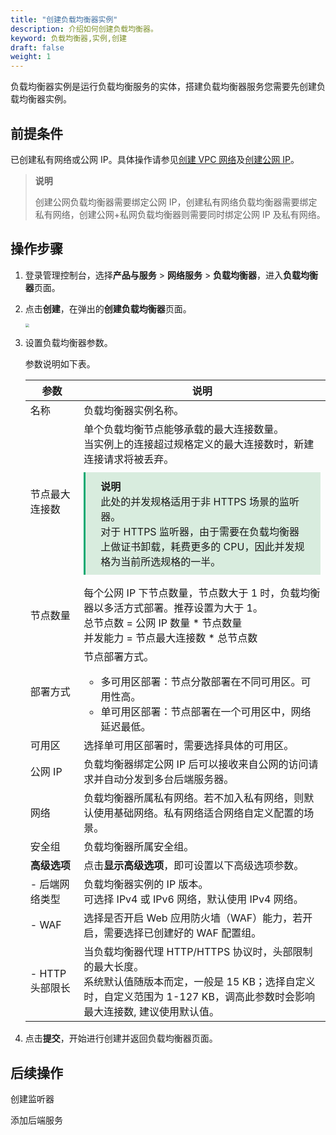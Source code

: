 ```yaml
---
title: "创建负载均衡器实例"
description: 介绍如何创建负载均衡器。
keyword: 负载均衡器,实例,创建
draft: false
weight: 1
---
```


负载均衡器实例是运行负载均衡服务的实体，搭建负载均衡器服务您需要先创建负载均衡器实例。

## 前提条件

已创建私有网络或公网 IP。具体操作请参见[创建 VPC 网络](/network/vpc/manual/vpcnet/10_create_vpc/)及[创建公网 IP](/network/eip/manual/ipv4/outband_ipv4/#申请外部绑定的-ipv4-公网-ip)。

> **说明**
>
> 创建公网负载均衡器需要绑定公网 IP，创建私有网络负载均衡器需要绑定私有网络，创建公网+私网负载均衡器则需要同时绑定公网 IP 及私有网络。

## 操作步骤

1. 登录管理控制台，选择**产品与服务** > **网络服务** > **负载均衡器**，进入**负载均衡器**页面。

2. 点击**创建**，在弹出的**创建负载均衡器**页面。

   <img src="../../../_images/create_lb.png" style="zoom:40%;" />

3. 设置负载均衡器参数。

   参数说明如下表。

   | 参数            | 说明                                                         |
   | --------------- | ------------------------------------------------------------ |
   | 名称            | 负载均衡器实例名称。                                         |
   | 节点最大连接数  | 单个负载均衡节点能够承载的最大连接数量。<br>当实例上的连接超过规格定义的最大连接数时，新建连接请求将被丢弃。<div style="background-color: #D8ECDE; padding: 10px 24px; margin: 10px 0; border-left: 3px solid #00a971;"><b>说明</b><br/>此处的并发规格适用于非 HTTPS 场景的监听器。<br/>对于 HTTPS 监听器，由于需要在负载均衡器上做证书卸载，耗费更多的 CPU，因此并发规格为当前所选规格的一半。</div> |
   | 节点数量        | 每个公网 IP 下节点数量，节点数大于 1 时，负载均衡器以多活方式部署。推荐设置为大于 1。<br/>总节点数 = 公网 IP 数量 * 节点数量<br/>并发能力 = 节点最大连接数 * 总节点数 |
   | 部署方式        | 节点部署方式。  <ul><li>多可用区部署：节点分散部署在不同可用区。可用性高。 </li><li>单可用区部署：节点部署在一个可用区中，网络延迟最低。</li></ul> |
   | 可用区          | 选择单可用区部署时，需要选择具体的可用区。                   |
   | 公网 IP         | 负载均衡器绑定公网 IP 后可以接收来自公网的访问请求并自动分发到多台后端服务器。 |
   | 网络            | 负载均衡器所属私有网络。若不加入私有网络，则默认使用基础网络。私有网络适合网络自定义配置的场景。 |
   | 安全组          | 负载均衡器所属安全组。                                       |
   | **高级选项**    | 点击**显示高级选项**，即可设置以下高级选项参数。             |
   | - 后端网络类型  | 负载均衡器实例的 IP 版本。<br/>可选择 IPv4 或 IPv6 网络，默认使用 IPv4 网络。 |
   | - WAF           | 选择是否开启 Web 应用防火墙（WAF）能力，若开启，需要选择已创建好的 WAF 配置组。 |
   | - HTTP 头部限长 | 当负载均衡器代理 HTTP/HTTPS 协议时，头部限制的最大长度。<br/>系统默认值随版本而定，一般是 15 KB；选择自定义时，自定义范围为 1-127 KB，调高此参数时会影响最大连接数, 建议使用默认值。 |

   

4. 点击**提交**，开始进行创建并返回负载均衡器页面。

## 后续操作

创建监听器

添加后端服务


